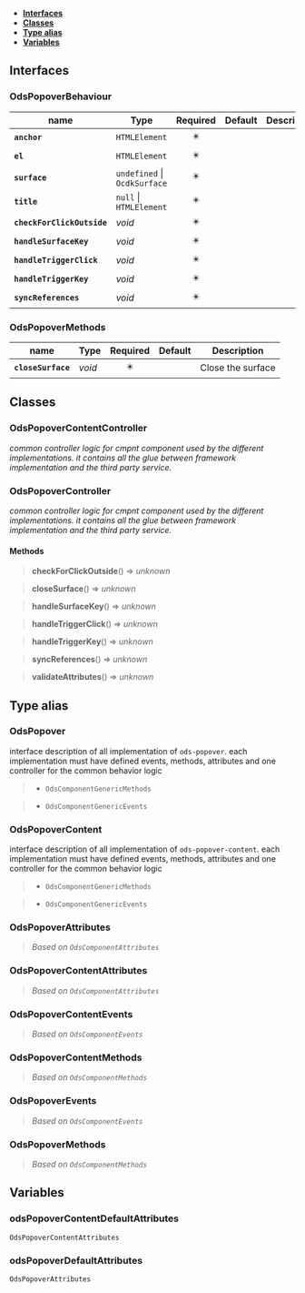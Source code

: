 * [**Interfaces**](#interfaces)
* [**Classes**](#classes)
* [**Type alias**](#type-alias)
* [**Variables**](#variables)

## Interfaces

### OdsPopoverBehaviour
|name | Type | Required | Default | Description|
|---|---|:---:|---|---|
|**`anchor`** | `HTMLElement` | ✴️ |  | |
|**`el`** | `HTMLElement` | ✴️ |  | |
|**`surface`** | `undefined` \| `OcdkSurface` | ✴️ |  | |
|**`title`** | `null` \| `HTMLElement` | ✴️ |  | |
|**`checkForClickOutside`** | _void_ | ✴️ |  | |
|**`handleSurfaceKey`** | _void_ | ✴️ |  | |
|**`handleTriggerClick`** | _void_ | ✴️ |  | |
|**`handleTriggerKey`** | _void_ | ✴️ |  | |
|**`syncReferences`** | _void_ | ✴️ |  | |

### OdsPopoverMethods
|name | Type | Required | Default | Description|
|---|---|:---:|---|---|
|**`closeSurface`** | _void_ | ✴️ |  | Close the surface|

## Classes

### OdsPopoverContentController
_common controller logic for cmpnt component used by the different implementations._
_it contains all the glue between framework implementation and the third party service._


### OdsPopoverController
_common controller logic for cmpnt component used by the different implementations._
_it contains all the glue between framework implementation and the third party service._

#### Methods
> **checkForClickOutside**() => _unknown_


> **closeSurface**() => _unknown_


> **handleSurfaceKey**() => _unknown_


> **handleTriggerClick**() => _unknown_


> **handleTriggerKey**() => _unknown_


> **syncReferences**() => _unknown_


> **validateAttributes**() => _unknown_



## Type alias

### OdsPopover

interface description of all implementation of `ods-popover`.
each implementation must have defined events, methods, attributes
and one controller for the common behavior logic

> - `OdsComponentGenericMethods`

> - `OdsComponentGenericEvents`

### OdsPopoverContent

interface description of all implementation of `ods-popover-content`.
each implementation must have defined events, methods, attributes
and one controller for the common behavior logic

> - `OdsComponentGenericMethods`

> - `OdsComponentGenericEvents`

### OdsPopoverAttributes

> _Based on `OdsComponentAttributes`_

### OdsPopoverContentAttributes

> _Based on `OdsComponentAttributes`_

### OdsPopoverContentEvents

> _Based on `OdsComponentEvents`_

### OdsPopoverContentMethods

> _Based on `OdsComponentMethods`_

### OdsPopoverEvents

> _Based on `OdsComponentEvents`_

### OdsPopoverMethods

> _Based on `OdsComponentMethods`_

## Variables

### odsPopoverContentDefaultAttributes
`OdsPopoverContentAttributes`

### odsPopoverDefaultAttributes
`OdsPopoverAttributes`